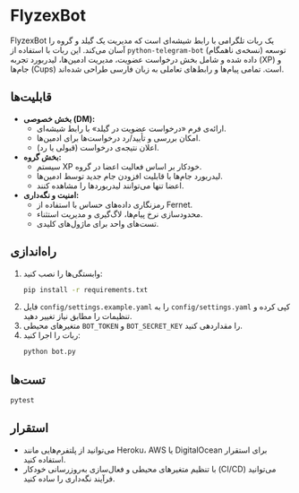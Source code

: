 # FlyzexBot

FlyzexBot یک ربات تلگرامی با رابط شیشه‌ای است که مدیریت یک گیلد و گروه را آسان می‌کند. این ربات با استفاده از `python-telegram-bot` (نسخه‌ی ناهمگام) توسعه داده شده و شامل بخش درخواست عضویت، مدیریت ادمین‌ها، لیدربورد تجربه (XP) و جام‌ها (Cups) است. تمامی پیام‌ها و رابط‌های تعاملی به زبان فارسی طراحی شده‌اند.

## قابلیت‌ها
- **بخش خصوصی (DM):**
  - ارائه‌ی فرم «درخواست عضویت در گیلد» با رابط شیشه‌ای.
  - امکان بررسی و تأیید/رد درخواست‌ها برای ادمین‌ها.
  - اعلان نتیجه‌ی درخواست (قبولی یا رد).
- **بخش گروه:**
  - سیستم XP خودکار بر اساس فعالیت اعضا در گروه.
  - لیدربورد جام‌ها با قابلیت افزودن جام جدید توسط ادمین‌ها.
  - اعضا تنها می‌توانند لیدربوردها را مشاهده کنند.
- **امنیت و نگه‌داری:**
  - رمزنگاری داده‌های حساس با استفاده از Fernet.
  - محدودسازی نرخ پیام‌ها، لاگ‌گیری و مدیریت استثناء.
  - تست‌های واحد برای ماژول‌های کلیدی.

## راه‌اندازی
1. وابستگی‌ها را نصب کنید:
   ```bash
   pip install -r requirements.txt
   ```
2. فایل `config/settings.example.yaml` را به `config/settings.yaml` کپی کرده و تنظیمات را مطابق نیاز تغییر دهید.
3. متغیرهای محیطی `BOT_TOKEN` و `BOT_SECRET_KEY` را مقداردهی کنید.
4. ربات را اجرا کنید:
   ```bash
   python bot.py
   ```

## تست‌ها
```bash
pytest
```

## استقرار
- می‌توانید از پلتفرم‌هایی مانند Heroku، AWS یا DigitalOcean برای استقرار استفاده کنید.
- با تنظیم متغیرهای محیطی و فعال‌سازی به‌روزرسانی خودکار (CI/CD) می‌توانید فرآیند نگه‌داری را ساده کنید.

